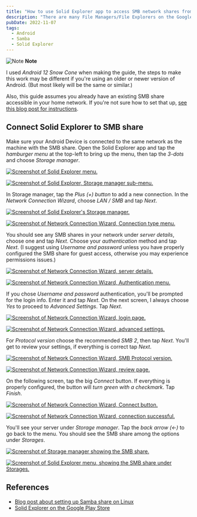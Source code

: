 ```yaml
---
title: "How to use Solid Explorer app to access SMB network shares from an Android device"
description: "There are many File Managers/File Explorers on the Google Play Store, but I wanted to easily access the Samba share on my server while on my home network. Solid Explorer is the solution I went with and it works well, so here is a quick guide to setting it up."
pubDate: 2022-11-07
tags:
  - Android
  - Samba
  - Solid Explorer
---
```


<div>
  <div class="note">
    <span>
      <img src="/assets/note.svg" class="note-icon" alt="Note" loading="lazy" decoding="async" />
      <b>Note</b>
    </span>
    <p>
      I used <em>Android 12 Snow Cone</em> when making the guide, the steps to make this work may be different if you're using an older or newer version of Android. (But most likely will be the same or similar.)
    </p>
    <p>
      Also, this guide assumes you already have an existing SMB share accessible in your home network. If you're not sure how to set that up, <a href="/blog/setup-a-samba-share-on-linux-via-command-line" target="_blank">see this blog post for instructions</a>.
    </p>
  </div>
</div>

## Connect Solid Explorer to SMB share

Make sure your Android Device is connected to the same network as the machine with the SMB share. Open the Solid Explorer app and
tap the _hamburger menu_ at the top-left to bring up the menu, then tap the _3-dots_ and choose _Storage manager_.

[![Screenshot of Solid Explorer menu.](../../img/solidexplorer1.jpg)](../../img/solidexplorer1.jpg)

[![Screenshot of Solid Explorer, Storage manager sub-menu.](../../img/solidexplorer1.jpg)](../../img/solidexplorer1.jpg)

In Storage manager, tap the _Plus (+) button_ to add a new connection. In the _Network Connection Wizard_, choose _LAN / SMB_ and tap _Next_.

[![Screenshot of Solid Explorer's Storage manager.](../../img/solidexplorer3.jpg)](../../img/solidexplorer3.jpg)

[![Screenshot of Network Connection Wizard, Connection type menu.](../../img/solidexplorer4.jpg)](../../img/solidexplorer4.jpg)

You should see any SMB shares in your network under _server details_, choose one and tap _Next_. Choose your _authentication_ method and tap _Next_. (I suggest using _Username and password_ unless you have properly configured the SMB share for guest access, otherwise you may experience permissions issues.)

[![Screenshot of Network Connection Wizard, server details.](../../img/solidexplorer5.jpg)](../../img/solidexplorer5.jpg)

[![Screenshot of Network Connection Wizard, Authentication menu.](../../img/solidexplorer6.jpg)](../../img/solidexplorer6.jpg)

If you chose _Username and password_ authentication, you'll be prompted for the login info. Enter it and tap _Next_. On the next screen, I always choose _Yes_ to proceed to _Advanced Settings_. Tap _Next_.

[![Screenshot of Network Connection Wizard, login page.](../../img/solidexplorer7.jpg)](../../img/solidexplorer7.jpg)

[![Screenshot of Network Connection Wizard, advanced settings.](../../img/solidexplorer8.jpg)](../../img/solidexplorer8.jpg)

For _Protocol version_ choose the recommended _SMB 2_, then tap _Next_. You'll get to review your settings, if everything is correct tap _Next_.

[![Screenshot of Network Connection Wizard, SMB Protocol version.](../../img/solidexplorer9.jpg)](../../img/solidexplorer9.jpg)

[![Screenshot of Network Connection Wizard, review page.](../../img/solidexplorer10.jpg)](../../img/solidexplorer10.jpg)

On the following screen, tap the big _Connect_ button. If everything is properly configured, the button will _turn green with a checkmark_. Tap _Finish_.

[![Screenshot of Network Connection Wizard, Connect button.](../../img/solidexplorer11.jpg)](../../img/solidexplorer11.jpg)

[![Screenshot of Network Connection Wizard, connection successful.](../../img/solidexplorer12.jpg)](../../img/solidexplorer12.jpg)

You'll see your server under _Storage manager_. Tap the _back arrow (<-)_ to go back to the menu. You should see the SMB share among the options under _Storages_.

[![Screenshot of Storage manager showing the SMB share.](../../img/solidexplorer13.jpg)](../../img/solidexplorer13.jpg)

[![Screenshot of Solid Explorer menu, showing the SMB share under Storages.](../../img/solidexplorer14.jpg)](../../img/solidexplorer14.jpg)

## References

- <a href="/setup-a-samba-share-on-linux-via-command-line" target="_blank">Blog post about setting up Samba share on Linux</a>
- <a href="" target="_blank">Solid Explorer on the Google Play Store</a>
